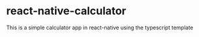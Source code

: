 # react-native-calculator
This is a simple calculator app in react-native using the typescript template
